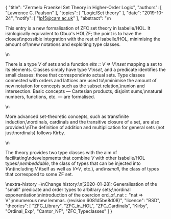 {
    "title": "Zermelo Fraenkel Set Theory in Higher-Order Logic",
    "authors": [
        "Lawrence C. Paulson"
    ],
    "topics": [
        "Logic/Set theory"
    ],
    "date": "2019-10-24",
    "notify": [
        "lp15@cam.ac.uk"
    ],
    "abstract": "\n<p>This entry is a new formalisation of ZFC set theory in Isabelle/HOL. It is\nlogically equivalent to Obua's HOLZF; the point is to have the closest\npossible integration with the rest of Isabelle/HOL, minimising the amount of\nnew notations and exploiting type classes.</p>\n<p>There is a type <em>V</em> of sets and a function <em>elts :: V =&gt; V\nset</em> mapping a set to its elements. Classes simply have type <em>V\nset</em>, and a predicate identifies the small classes: those that correspond\nto actual sets. Type classes connected with orders and lattices are used to\nminimise the amount of new notation for concepts such as the subset relation,\nunion and intersection. Basic concepts — Cartesian products, disjoint sums,\nnatural numbers, functions, etc. — are formalised.</p>\n<p>More advanced set-theoretic concepts, such as transfinite induction,\nordinals, cardinals and the transitive closure of a set, are also provided.\nThe definition of addition and multiplication for general sets (not just\nordinals) follows Kirby.</p>\n<p>The theory provides two type classes with the aim of facilitating\ndevelopments that combine <em>V</em> with other Isabelle/HOL types:\n<em>embeddable</em>, the class of types that can be injected into <em>V</em>\n(including <em>V</em> itself as well as <em>V*V</em>, etc.), and\n<em>small</em>, the class of types that correspond to some ZF set.</p>\nextra-history =\nChange history:\n[2020-01-28]:  Generalisation of the \"small\" predicate and order types to arbitrary sets;\nordinal exponentiation;\nintroduction of the coercion ord_of_nat :: \"nat => V\";\nnumerous new lemmas. (revision 6081d5be8d08)",
    "licence": "BSD",
    "theories": [
        "ZFC_Library",
        "ZFC_in_HOL",
        "ZFC_Cardinals",
        "Kirby",
        "Ordinal_Exp",
        "Cantor_NF",
        "ZFC_Typeclasses"
    ]
}